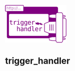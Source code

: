 <img src="https://github.com/jeti182/trigger_handler/blob/main/logo.svg?raw=true" width="200" />

# trigger_handler
